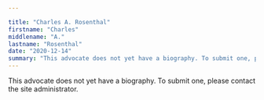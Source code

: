 ```yaml
---

title: "Charles A. Rosenthal"
firstname: "Charles"
middlename: "A."
lastname: "Rosenthal"
date: "2020-12-14"
summary: "This advocate does not yet have a biography. To submit one, please contact the site administrator."
---
```

This advocate does not yet have a biography. To submit one, please contact the site administrator.

